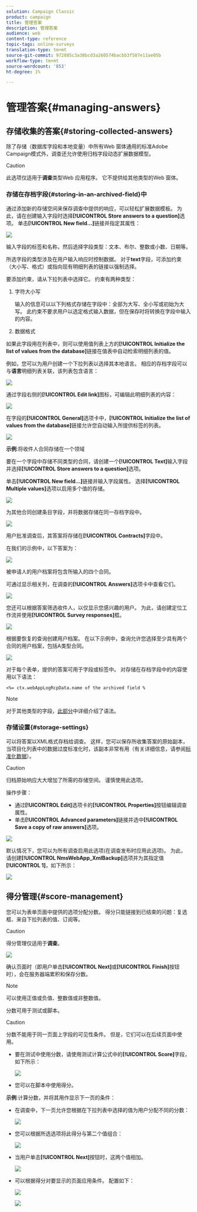 ```yaml
---
solution: Campaign Classic
product: campaign
title: 管理答案
description: 管理答案
audience: web
content-type: reference
topic-tags: online-surveys
translation-type: tm+mt
source-git-commit: 972885c3a38bcd3a260574bacbb3f507e11ae05b
workflow-type: tm+mt
source-wordcount: '853'
ht-degree: 1%

---
```



# 管理答案{#managing-answers}

## 存储收集的答案{#storing-collected-answers}

除了存储（数据库字段和本地变量）中所有Web 窗体通用的标准Adobe Campaign模式外，调查还允许使用归档字段动态扩展数据模型。

>[!CAUTION]
>
>此选项仅适用于&#x200B;**调查**&#x200B;类型Web 应用程序。 它不提供给其他类型的Web 窗体。

### 存储在存档字段{#storing-in-an-archived-field}中

通过添加新的存储空间来保存调查中提供的响应，可以轻松扩展数据模板。 为此，请在创建输入字段时选择&#x200B;**[!UICONTROL Store answers to a question]**&#x200B;选项。 单击&#x200B;**[!UICONTROL New field...]**&#x200B;链接并指定其属性：

![](assets/s_ncs_admin_survey_new_space.png)

输入字段的标签和名称，然后选择字段类型：文本、布尔、整数或小数、日期等。

所选字段的类型涉及在用户输入响应时控制数据。 对于&#x200B;**text**&#x200B;字段，可添加约束（大小写、格式）或指向现有明细列表的链接以强制选择。

要添加约束，请从下拉列表中选择它。 约束有两种类型：

1. 字符大小写

   输入的信息可以以下列格式存储在字段中：全部为大写、全小写或初始为大写。 此约束不要求用户以选定格式输入数据，但在保存时将转换在字段中输入的内容。

1. 数据格式

如果此字段用在列表中，则可以使用值列表上方的&#x200B;**[!UICONTROL Initialize the list of values from the database]**&#x200B;链接在值表中自动检索明细列表的值。

例如，您可以为用户创建一个下拉列表以选择其本地语言。 相应的存档字段可以与&#x200B;**语言**&#x200B;明细列表关联，该列表包含语言：

![](assets/s_ncs_admin_survey_database_values_2b.png)

通过字段右侧的&#x200B;**[!UICONTROL Edit link]**&#x200B;图标，可编辑此明细列表的内容：

![](assets/s_ncs_admin_survey_database_values_2c.png)

在字段的&#x200B;**[!UICONTROL General]**&#x200B;选项卡中，**[!UICONTROL Initialize the list of values from the database]**&#x200B;链接允许您自动输入所提供标签的列表。

![](assets/s_ncs_admin_survey_database_values_2.png)

**示例**:将收件人合同存储在一个领域

要在一个字段中存储不同类型的合同，请创建一个&#x200B;**[!UICONTROL Text]**&#x200B;输入字段并选择&#x200B;**[!UICONTROL Store answers to a question]**&#x200B;选项。

单击&#x200B;**[!UICONTROL New field...]**&#x200B;链接并输入字段属性。 选择&#x200B;**[!UICONTROL Multiple values]**&#x200B;选项以启用多个值的存储。

![](assets/s_ncs_admin_survey_storage_multi_ex1.png)

为其他合同创建条目字段，并将数据存储在同一存档字段中。

![](assets/s_ncs_admin_survey_storage_multi_ex2.png)

用户批准调查后，其答案将存储在&#x200B;**[!UICONTROL Contracts]**&#x200B;字段中。

在我们的示例中，以下答案为：

![](assets/s_ncs_admin_survey_storage_multi_ex3.png)

被申请人的用户档案将包含所输入的四个合同。

可通过显示相关列，在调查的&#x200B;**[!UICONTROL Answers]**&#x200B;选项卡中查看它们。

![](assets/s_ncs_admin_survey_storage_multi_ex4.png)

您还可以根据答案筛选收件人，以仅显示您感兴趣的用户。 为此，请创建定位工作流并使用&#x200B;**[!UICONTROL Survey responses]**&#x200B;框。

![](assets/s_ncs_admin_survey_read_responses_wf.png)

根据要恢复的查询创建用户档案。 在以下示例中，查询允许您选择至少具有两个合同的用户档案，包括A类型合同。

![](assets/s_ncs_admin_survey_read_responses_edit.png)

对于每个表单，提供的答案可用于字段或标签中。 对存储在存档字段中的内容使用以下语法：

```
<%= ctx.webAppLogRcpData.name of the archived field %
```

>[!NOTE]
>
>对于其他类型的字段，[此部分](../../platform/using/about-queries-in-campaign.md)中详细介绍了语法。

### 存储设置{#storage-settings}

可以将答案以XML格式存档给调查。 这样，您可以保存所收集答案的原始副本，当项目化列表中的数据过度标准化时，该副本非常有用（有关详细信息，请参阅[标准化数据](../../web/using/publish--track-and-use-collected-data.md#standardizing-data)）。

>[!CAUTION]
>
>归档原始响应大大增加了所需的存储空间。 谨慎使用此选项。

操作步骤：

* 通过&#x200B;**[!UICONTROL Edit]**&#x200B;选项卡的&#x200B;**[!UICONTROL Properties]**&#x200B;按钮编辑调查属性。
* 单击&#x200B;**[!UICONTROL Advanced parameters]**&#x200B;链接并选中&#x200B;**[!UICONTROL Save a copy of raw answers]**&#x200B;选项。

![](assets/s_ncs_admin_survey_xml_archive_option.png)

默认情况下，您可以为所有调查启用此选项(在调查发布时应用此选项)。 为此，请创建&#x200B;**[!UICONTROL NmsWebApp_XmlBackup]**&#x200B;选项并为其指定值&#x200B;**[!UICONTROL 1]**，如下所示：

![](assets/s_ncs_admin_survey_xml_global_option.png)

## 得分管理{#score-management}

您可以为表单页面中提供的选项分配分数。 得分只能链接到已结束的问题：复选框、来自下拉列表的值、订阅等。

>[!CAUTION]
>
>得分管理仅适用于&#x200B;**调查**。

![](assets/s_ncs_admin_survey_score_create.png)

确认页面时（即用户单击&#x200B;**[!UICONTROL Next]**&#x200B;或&#x200B;**[!UICONTROL Finish]**&#x200B;按钮时），会在服务器端累积和保存分数。

>[!NOTE]
>
>可以使用正值或负值、整数值或非整数值。

分数可用于测试或脚本。

>[!CAUTION]
>
>分数不能用于同一页面上字段的可见性条件。 但是，它们可以在后续页面中使用。

* 要在测试中使用分数，请使用测试计算公式中的&#x200B;**[!UICONTROL Score]**&#x200B;字段，如下所示：

   ![](assets/s_ncs_admin_survey_score_in_a_test.png)

* 您可以在脚本中使用得分。

**示例**:计算分数，并将其用作显示下一页的条件：

* 在调查中，下一页允许您根据在下拉列表中选择的值为用户分配不同的分数：

   ![](assets/s_ncs_admin_survey_score_exa.png)

* 您可以根据所选选项将此得分与第二个值组合：

   ![](assets/s_ncs_admin_survey_score_exb.png)

* 当用户单击&#x200B;**[!UICONTROL Next]**&#x200B;按钮时，这两个值相加。

   ![](assets/s_ncs_admin_survey_score_exe.png)

* 可以根据得分对要显示的页面应用条件。 配置如下：

   ![](assets/s_ncs_admin_survey_score_exd.png)

   ![](assets/s_ncs_admin_survey_score_exg.png)


